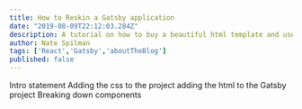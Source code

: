 ```yaml
---
title: How to Reskin a Gatsby application
date: "2019-08-09T22:12:03.284Z"
description: A tutorial on how to buy a beautiful html template and use it in your React application
author: Nate Spilman
tags: ['React','Gatsby','aboutTheBlog']
published: false
---
```


Intro statement
Adding the css to the project
adding the html to the Gatsby project
Breaking down components
